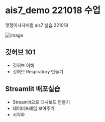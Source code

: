 # ais7_demo 221018 수업
멋쟁이사자처럼 ais7 실습 221018

![image](https://user-images.githubusercontent.com/88615790/196317998-9f0c5c01-9507-4d83-b71e-8ce1dec14729.png)


## 깃허브 101
* 깃허브 이해
* 깃허브 Respiratory 만들기

## Streamlit 배포실습

* Streamlit으로 대시보드 만들기
* 데이터프레임 보여주기
* 시각화


